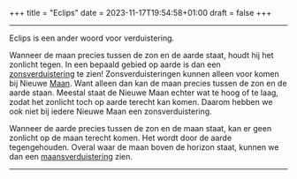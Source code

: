 +++
title = "Eclips"
date = 2023-11-17T19:54:58+01:00
draft = false
+++

---
Eclips is een ander woord voor verduistering.

Wanneer de maan precies tussen de zon en de aarde staat, houdt hij het
zonlicht tegen. In een bepaald gebied op aarde is dan een
[zonsverduistering](/encyclopedie/zonsverduistering) te zien!
Zonsverduisteringen kunnen alleen voor komen bij Nieuwe
[Maan](/encyclopedie/maan). Want alleen dan kan de maan precies tussen de
zon en de aarde staan. Meestal staat de Nieuwe Maan echter wat te hoog
of te laag, zodat het zonlicht toch op aarde terecht kan komen. Daarom
hebben we ook niet bij iedere Nieuwe Maan een zonsverduistering.

Wanneer de aarde precies tussen de zon en de maan staat, kan er geen
zonlicht op de maan terecht komen. Het wordt door de aarde
tegengehouden. Overal waar de maan boven de horizon staat, kunnen we dan
een [maansverduistering](/encyclopedie/maansverduistering) zien.

---
